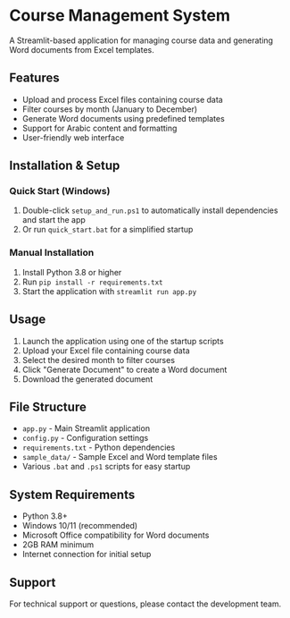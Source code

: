 # Course Management System

A Streamlit-based application for managing course data and generating Word documents from Excel templates.

## Features

- Upload and process Excel files containing course data
- Filter courses by month (January to December)
- Generate Word documents using predefined templates
- Support for Arabic content and formatting
- User-friendly web interface

## Installation & Setup

### Quick Start (Windows)

1. Double-click `setup_and_run.ps1` to automatically install dependencies and start the app
2. Or run `quick_start.bat` for a simplified startup

### Manual Installation

1. Install Python 3.8 or higher
2. Run `pip install -r requirements.txt`
3. Start the application with `streamlit run app.py`

## Usage

1. Launch the application using one of the startup scripts
2. Upload your Excel file containing course data
3. Select the desired month to filter courses
4. Click "Generate Document" to create a Word document
5. Download the generated document

## File Structure

- `app.py` - Main Streamlit application
- `config.py` - Configuration settings
- `requirements.txt` - Python dependencies
- `sample_data/` - Sample Excel and Word template files
- Various `.bat` and `.ps1` scripts for easy startup

## System Requirements

- Python 3.8+
- Windows 10/11 (recommended)
- Microsoft Office compatibility for Word documents
- 2GB RAM minimum
- Internet connection for initial setup

## Support

For technical support or questions, please contact the development team.
